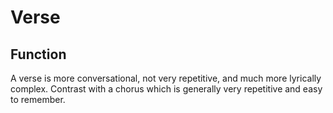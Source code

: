 # Verse

## Function

A verse is more conversational, not very repetitive, and much more lyrically complex. Contrast with a chorus which is generally very repetitive and easy to remember.

